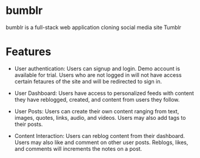 # bumblr

bumblr is a full-stack web application cloning social media site Tumblr

# Features

* User authentication: Users can signup and login. Demo account is available for trial. Users who are not logged in will not have access certain fetaures of the site and will be redirected to sign in. 

* User Dashboard: Users have access to personalized feeds with content they have reblogged, created, and content from users they follow. 

* User Posts: Users can create their own content ranging from text, images, quotes, links, audio, and videos. Users may also add tags to their posts.

* Content Interaction: Users can reblog content from their dashboard. Users may also like and comment on other user posts. Reblogs, likes, and comments will increments the notes on a post.



